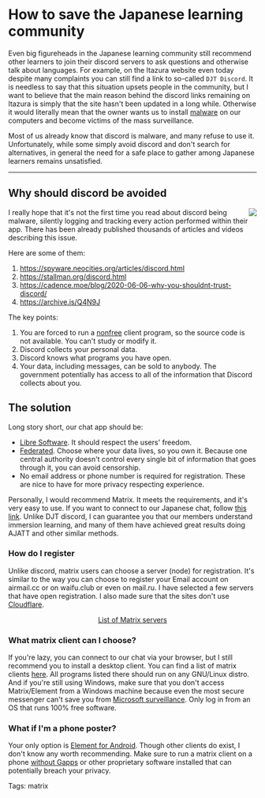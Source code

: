 # How to save the Japanese learning community

Even big figureheads in the Japanese learning community still recommend
other learners to join their discord servers to ask questions
and otherwise talk about languages.
For example, on the Itazura website even today despite many complaints
you can still find a link to so-called `DJT Discord`.
It is needless to say that this situation upsets people in the community,
but I want to believe that the main reason behind the discord links remaining on Itazura
is simply that the site hasn't been updated in a long while.
Otherwise it would literally mean that the owner wants us to install
[malware](https://www.gnu.org/proprietary/)
on our computers and become victims of the mass surveillance.

Most of us already know that discord is malware, and many refuse to use it.
Unfortunately, while some simply avoid discord and don't search for alternatives,
in general the need for a safe place to gather among Japanese learners remains unsatisfied.

____

## Why should discord be avoided
<div style="float:right">
<img src="https://spyware.neocities.org/images/discord-no-way-2.gif">
</div>

I really hope that it's not the first time you read about discord being malware,
silently logging and tracking every action performed within their app.
There has been already published thousands of articles and videos describing this issue.

Here are some of them:
1) https://spyware.neocities.org/articles/discord.html
2) https://stallman.org/discord.html
3) https://cadence.moe/blog/2020-06-06-why-you-shouldnt-trust-discord/
4) https://archive.is/Q4N9J

The key points:
1) You are forced to run a
[nonfree](https://www.gnu.org/philosophy/free-software-even-more-important.html) client program,
so the source code is not available. You can't study or modify it.
2) Discord collects your personal data.
3) Discord knows what programs you have open.
4) Your data, including messages, can be sold to anybody.
The government potentially has access to all of the information that Discord collects about you.

## The solution

Long story short, our chat app should be:
* [Libre Software](https://www.gnu.org/philosophy/free-sw.html).
It should respect the users' freedom.
* [Federated](https://privacytools.io/software/real-time-communication/#federated).
Choose where your data lives, so you own it.
Because one central authority doesn't control every single bit of
information that goes through it, you can avoid censorship.
* No email address or phone number is required for registration.
These are nice to have for more privacy respecting experience.

Personally, I would recommend Matrix. It meets the requirements, and it's very easy to use.
If you want to connect to our Japanese chat, follow
[this link](join-our-community.html).
Unlike DJT discord, I can guarantee you that our members understand immersion learning,
and many of them have achieved great results doing AJATT and other similar methods.

### How do I register

Unlike discord, matrix users can choose a server (node) for registration.
It's similar to the way you can choose to register your Email account on
airmail.cc or on waifu.club or even on mail.ru.
I have selected a few servers that have open registration.
I also made sure that the sites don't use
[Cloudflare](https://codeberg.org/qorg11/stop_cloudflare/src/branch/master/readme/en.md).

<p align="center">
	<a href="list-of-matrix-servers.html">List of Matrix servers</a>
</p>

### What matrix client can I choose?

If you're lazy, you can connect to our chat via your browser,
but I still recommend you to install a desktop client.
You can find a list of matrix clients
[here](https://wiki.archlinux.org/index.php/List_of_applications#Matrix_clients).
All programs listed there should run on any GNU/Linux distro.
And if you're still using Windows,
make sure that you don't access Matrix/Element from a Windows machine
because even the most secure messenger can't save you from
[Microsoft surveillance](https://www.gnu.org/proprietary/malware-microsoft.html).
Only log in from an OS that runs 100% free software.

### What if I'm a phone poster?

Your only option is [Element for Android](https://f-droid.org/en/packages/im.vector.app/).
Though other clients do exist, I don't know any worth recommending.
Make sure to run a matrix client on a phone
[without Gapps](https://fsfe.org/activities/android/liberate.en.html)
or other proprietary software installed
that can potentially breach your privacy.

Tags: matrix
